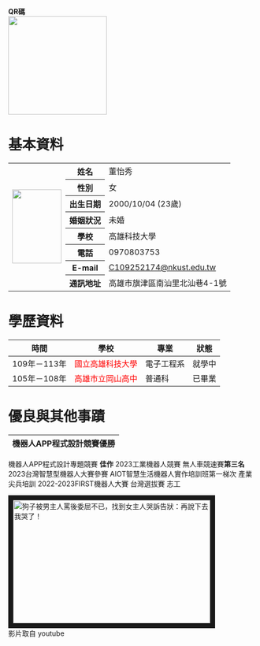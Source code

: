 
**QR碼**  
<img src="https://github.com/C109252174/Course/assets/161835090/d559d740-a40b-4277-9e36-b7b98312822e" width=200 height=200/>

#  **基本資料**
<table>
  <tr>
    <td rowspan="8"><img src="https://github.com/C109252174/Course/assets/161835090/951bbbe8-1086-4d22-83ca-38a8d0c1dc59" width=100 height=150 alt=""></td>
    <th>姓名</th>
    <td>董怡秀</td>
  </tr>
  <tr>
     <th>性別</th>
    <td>女</td>
  </tr>
  
   <th>出生日期</th>
    <td>2000/10/04 (23歲)</td>
  </tr>
  <tr>
    <th>婚姻狀況</th>
    <td>未婚</td>
  </tr>
  <tr>
    <th>學校</th>
    <td>高雄科技大學 </td>
  </tr>
  <tr>
    <th>電話</th>
    <td>0970803753</td>
  </tr>
  <tr>
    <th>E-mail</th>
    <td><a href="mailto:C109252174@nkust.edu.tw">C109252174@nkust.edu.tw</a></td>
  </tr>
  <tr>
    <th>通訊地址</th>
    <td>高雄市旗津區南汕里北汕巷4-1號</td>
  </tr>
</table>

# **學歷資料**

| 時間| 學校 | 專業 | 狀態 |
|----------------|------------------------------------------------|-------------------------------------|----------|
| 109年－113年 | <span style="color: red;">國立高雄科技大學</span> |  電子工程系 | 就學中   |
| 105年－108年  | <span style="color: red;">高雄市立岡山高中</span> | 普通科  |已畢業   |


#  **優良與其他事蹟** 
| 機器人APP程式設計競賽**優勝** |
|:----------------------------------------------------- |
機器人APP程式設計專題競賽 **佳作**
2023工業機器人競賽 無人車競速賽**第三名**
2023台灣智慧型機器人大賽參賽
AIOT智慧生活機器人實作培訓班第一梯次 產業尖兵培訓
2022-2023FIRST機器人大賽 台灣選拔賽 志工

<a href="https://youtu.be/Owku4m7W9eI">
<img src="https://github.com/C109252174/Course/assets/161835090/001707f0-cb70-4383-b0d5-9e14b07bc741" 
alt="狗子被男主人罵後委屈不已，找到女主人哭訴告狀：再說下去我哭了！" width="400" height="250" border="10" /></a>
<br>影片取自 youtube
